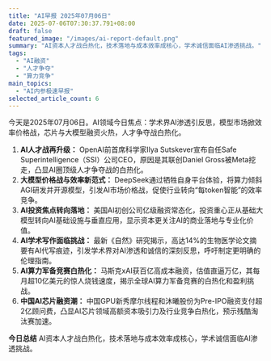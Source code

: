 ```yaml
---
title: "AI早报 2025年07月06日"
date: 2025-07-06T07:30:37.791+08:00
draft: false
featured_image: "/images/ai-report-default.png"
summary: "AI资本人才战白热化，技术落地与成本效率成核心，学术诚信面临AI渗透挑战。"
tags: 
  - "AI融资"
  - "人才争夺"
  - "算力竞争"
main_topics: 
  - "AI内参极速早报"
selected_article_count: 6
---
```


今天是2025年07月06日。AI领域今日焦点：学术界AI渗透引反思，模型市场掀效率价格战，芯片与大模型融资火热，人才争夺战白热化。

1.  **AI人才战再升级：** OpenAI前首席科学家Ilya Sutskever宣布自任Safe Superintelligence（SSI）公司CEO，原因是其联创Daniel Gross被Meta挖走，凸显AI圈顶级人才争夺战的白热化。
2.  **大模型价格战与效率新范式：** DeepSeek通过牺牲自身平台体验，将算力倾斜AGI研发并开源模型，引发AI市场价格战，促使行业转向“每token智能”的效率竞争。
3.  **AI投资焦点转向落地：** 美国AI初创公司亿级融资常态化，投资重心正从基础大模型转向AI基础设施与垂直应用，显示资本更关注AI的商业落地与专业化价值。
4.  **AI学术写作面临挑战：** 最新《自然》研究揭示，高达14%的生物医学论文摘要有AI代写痕迹，引发学术界对AI渗透和诚信的深刻反思，呼吁制定更明确的伦理指南。
5.  **AI算力军备竞赛白热化：** 马斯克xAI获百亿高成本融资，估值直逼万亿，其每月超10亿美元的惊人烧钱速度，揭示全球AI算力军备竞赛的白热化和盈利挑战。
6.  **中国AI芯片融资潮：** 中国GPU新秀摩尔线程和沐曦股份为Pre-IPO融资支付超2亿顾问费，凸显AI芯片领域高额资本吸引力及行业竞争白热化，预示残酷淘汰赛加速。

**今日总结**
AI资本人才战白热化，技术落地与成本效率成核心，学术诚信面临AI渗透挑战。
